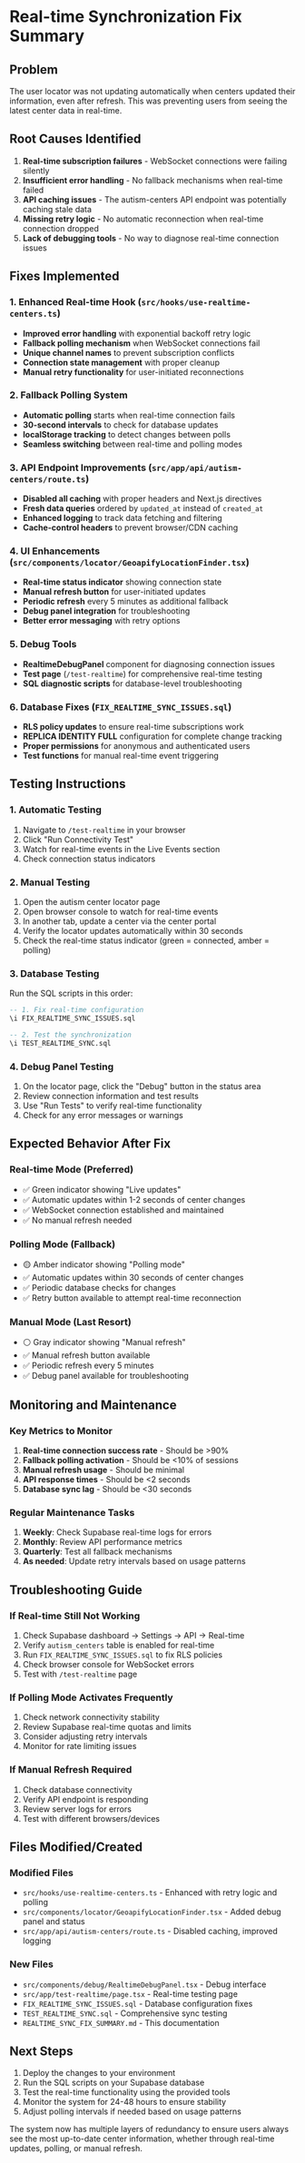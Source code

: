 # Real-time Synchronization Fix Summary

## Problem
The user locator was not updating automatically when centers updated their information, even after refresh. This was preventing users from seeing the latest center data in real-time.

## Root Causes Identified
1. **Real-time subscription failures** - WebSocket connections were failing silently
2. **Insufficient error handling** - No fallback mechanisms when real-time failed
3. **API caching issues** - The autism-centers API endpoint was potentially caching stale data
4. **Missing retry logic** - No automatic reconnection when real-time connection dropped
5. **Lack of debugging tools** - No way to diagnose real-time connection issues

## Fixes Implemented

### 1. Enhanced Real-time Hook (`src/hooks/use-realtime-centers.ts`)
- **Improved error handling** with exponential backoff retry logic
- **Fallback polling mechanism** when WebSocket connections fail
- **Unique channel names** to prevent subscription conflicts
- **Connection state management** with proper cleanup
- **Manual retry functionality** for user-initiated reconnections

### 2. Fallback Polling System
- **Automatic polling** starts when real-time connection fails
- **30-second intervals** to check for database updates
- **localStorage tracking** to detect changes between polls
- **Seamless switching** between real-time and polling modes

### 3. API Endpoint Improvements (`src/app/api/autism-centers/route.ts`)
- **Disabled all caching** with proper headers and Next.js directives
- **Fresh data queries** ordered by `updated_at` instead of `created_at`
- **Enhanced logging** to track data fetching and filtering
- **Cache-control headers** to prevent browser/CDN caching

### 4. UI Enhancements (`src/components/locator/GeoapifyLocationFinder.tsx`)
- **Real-time status indicator** showing connection state
- **Manual refresh button** for user-initiated updates
- **Periodic refresh** every 5 minutes as additional fallback
- **Debug panel integration** for troubleshooting
- **Better error messaging** with retry options

### 5. Debug Tools
- **RealtimeDebugPanel** component for diagnosing connection issues
- **Test page** (`/test-realtime`) for comprehensive real-time testing
- **SQL diagnostic scripts** for database-level troubleshooting

### 6. Database Fixes (`FIX_REALTIME_SYNC_ISSUES.sql`)
- **RLS policy updates** to ensure real-time subscriptions work
- **REPLICA IDENTITY FULL** configuration for complete change tracking
- **Proper permissions** for anonymous and authenticated users
- **Test functions** for manual real-time event triggering

## Testing Instructions

### 1. Automatic Testing
1. Navigate to `/test-realtime` in your browser
2. Click "Run Connectivity Test"
3. Watch for real-time events in the Live Events section
4. Check connection status indicators

### 2. Manual Testing
1. Open the autism center locator page
2. Open browser console to watch for real-time events
3. In another tab, update a center via the center portal
4. Verify the locator updates automatically within 30 seconds
5. Check the real-time status indicator (green = connected, amber = polling)

### 3. Database Testing
Run the SQL scripts in this order:
```sql
-- 1. Fix real-time configuration
\i FIX_REALTIME_SYNC_ISSUES.sql

-- 2. Test the synchronization
\i TEST_REALTIME_SYNC.sql
```

### 4. Debug Panel Testing
1. On the locator page, click the "Debug" button in the status area
2. Review connection information and test results
3. Use "Run Tests" to verify real-time functionality
4. Check for any error messages or warnings

## Expected Behavior After Fix

### Real-time Mode (Preferred)
- ✅ Green indicator showing "Live updates"
- ✅ Automatic updates within 1-2 seconds of center changes
- ✅ WebSocket connection established and maintained
- ✅ No manual refresh needed

### Polling Mode (Fallback)
- 🟡 Amber indicator showing "Polling mode"
- ✅ Automatic updates within 30 seconds of center changes
- ✅ Periodic database checks for changes
- ✅ Retry button available to attempt real-time reconnection

### Manual Mode (Last Resort)
- ⚪ Gray indicator showing "Manual refresh"
- ✅ Manual refresh button available
- ✅ Periodic refresh every 5 minutes
- ✅ Debug panel available for troubleshooting

## Monitoring and Maintenance

### Key Metrics to Monitor
1. **Real-time connection success rate** - Should be >90%
2. **Fallback polling activation** - Should be <10% of sessions
3. **Manual refresh usage** - Should be minimal
4. **API response times** - Should be <2 seconds
5. **Database sync lag** - Should be <30 seconds

### Regular Maintenance Tasks
1. **Weekly**: Check Supabase real-time logs for errors
2. **Monthly**: Review API performance metrics
3. **Quarterly**: Test all fallback mechanisms
4. **As needed**: Update retry intervals based on usage patterns

## Troubleshooting Guide

### If Real-time Still Not Working
1. Check Supabase dashboard → Settings → API → Real-time
2. Verify `autism_centers` table is enabled for real-time
3. Run `FIX_REALTIME_SYNC_ISSUES.sql` to fix RLS policies
4. Check browser console for WebSocket errors
5. Test with `/test-realtime` page

### If Polling Mode Activates Frequently
1. Check network connectivity stability
2. Review Supabase real-time quotas and limits
3. Consider adjusting retry intervals
4. Monitor for rate limiting issues

### If Manual Refresh Required
1. Check database connectivity
2. Verify API endpoint is responding
3. Review server logs for errors
4. Test with different browsers/devices

## Files Modified/Created

### Modified Files
- `src/hooks/use-realtime-centers.ts` - Enhanced with retry logic and polling
- `src/components/locator/GeoapifyLocationFinder.tsx` - Added debug panel and status
- `src/app/api/autism-centers/route.ts` - Disabled caching, improved logging

### New Files
- `src/components/debug/RealtimeDebugPanel.tsx` - Debug interface
- `src/app/test-realtime/page.tsx` - Real-time testing page
- `FIX_REALTIME_SYNC_ISSUES.sql` - Database configuration fixes
- `TEST_REALTIME_SYNC.sql` - Comprehensive sync testing
- `REALTIME_SYNC_FIX_SUMMARY.md` - This documentation

## Next Steps
1. Deploy the changes to your environment
2. Run the SQL scripts on your Supabase database
3. Test the real-time functionality using the provided tools
4. Monitor the system for 24-48 hours to ensure stability
5. Adjust polling intervals if needed based on usage patterns

The system now has multiple layers of redundancy to ensure users always see the most up-to-date center information, whether through real-time updates, polling, or manual refresh.
